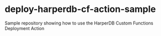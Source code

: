 # deploy-harperdb-cf-action-sample
Sample repository showing how to use the HarperDB Custom Functions Deployment Action
